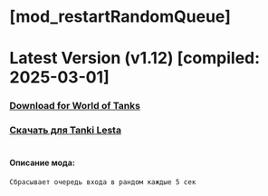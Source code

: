 # [mod_restartRandomQueue]
# Latest Version (v1.12) [compiled: 2025-03-01]
### [**Download for World of Tanks**](https://github.com/spoter/spoter-mods/releases/download/latest/mod_restartRandomQueue.zip)
### [**Скачать для Tanki Lesta**](https://github.com/spoter/spoter-mods/releases/download/latest/mod_restartRandomQueue_RU.zip)
#
#### Описание мода:
    Сбрасывает очередь входа в рандом каждые 5 сек







